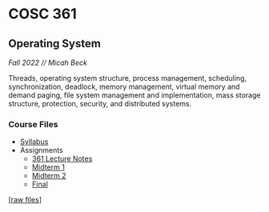 # COSC 361
## Operating System
<i> Fall 2022 // Micah Beck </i>

Threads, operating system structure, process management, scheduling, synchronization, deadlock, memory management, virtual memory and demand paging, file system management and implementation, mass storage structure, protection, security, and distributed systems.

### Course Files
* [Syllabus](/COSC361/COSC361%20Syllabus.pdf)
* Assignments
    * [361 Lecture Notes](/COSC361/COSC361%20Lecture%20Notes.pdf)
    * [Midterm 1](/COSC361/COSC361%20Midterm1.pdf)
    * [Midterm 2](/COSC361/COSC361%20Midterm2.pdf)
    * [Final](/COSC361/COSC361%20Final.pdf)

[[raw files](/COSC361/COSC361%20files/)]
